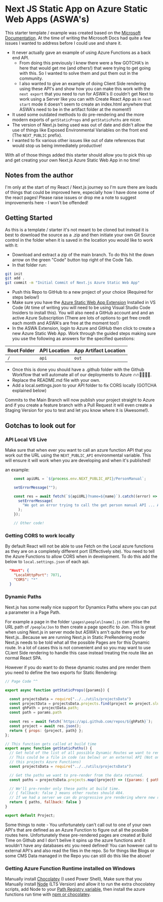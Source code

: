 # Next JS Static App on Azure Static Web Apps (ASWA's)

This starter template / example was created based on the [Microsoft Documentation](https://docs.microsoft.com/en-us/azure/static-web-apps/deploy-nextjs). At the time of writing the Microsoft Docs had quite a few issues I wanted to address before I could use and share it.

- It never actually gave an example of using Azure Functions as a back end API.
  - From doing this previously I knew there were a few GOTCHA's in here that would get me (and others!) that were trying to get going with this. So I wanted to solve them and put them out in the community.
  - I also wanted to give an example of doing Client Side rendering using these API's and show how you can make this work with the `next export` that you need to run for ASWA's (I couldn't get Next to work using a Server like you can with Create React App as in `next start` mode it doesn't seem to create an index.html anywhere that ASWA's need to be in the artifact folder at the moment!)
- It used some outdated methods to do pre-rendering and the more modern exports of `getStaticProps` and `getStaticPaths` are nicer.
- The version of Next.js being used was out of date and didn't allow the use of things like Exposed Environmental Variables on the front end (The `NEXT_PUBLIC` prefix).
- I wanted to fix various other issues like out of date references that would stop us being immediately productive!

With all of those things added this starter should allow you to pick this up and get creating your own Next.js Azure Static Web App in no time!

## Notes from the author

I'm only at the start of my React / Next.js journey so I'm sure there are loads of things that could be improved here, especially how I have done some of the react pages! Please raise issues or drop me a note to suggest improvements here - I won't be offended!

## Getting Started

As this is a template / starter it's not meant to be cloned but instead it is best to download the source as a .zip and then initiate your own Git Source control in the folder when it is saved in the location you would like to work with it:

- Download and extract a zip of the main branch. To do this hit the down arrow on the green "Code" button top right of the Code Tab.
- In that folder run:

```bash
git init
git add .
git commit -m "Initial Commit of Next.js Azure Static Web App"
```

- Push this Repo to GitHub to a new project of your choice (Required for steps below!)
- Make sure you have the [Azure Static Web App Extension](https://marketplace.visualstudio.com/items?itemName=ms-azuretools.vscode-azurestaticwebapps) Installed in VS Code (At time of writing you will need to be using Visual Studio Code Insiders to install this). You will also need a GitHub account and and an active Azure Subscription (There are lots of options to get free credit each month and ASWA's are free at the moment too!)
- In the ASWA Extension, login to Azure and GitHub then click to create a new Azure Static Web App.
Work through the guided steps making sure you use the following as answers for the specified questions:

| Root Folder   | API Location  | App Artifact Location           |
| ---  | --- | --- |
| `/`           | `api`         | `out`                           |

- Once this is done you should have a .github folder with the Github Workflow that will automate all of our deployments to Azure 🔥🔥🏃‍♂️🏃‍♂️.
- Replace the README.md file with your own.
- Add a local.settings.json to your API folder to fix CORS locally (GOTCHA explained below)

Commits to the Main Branch will now publish your project straight to Azure and if you create a feature branch with a Pull Request it will even create a Staging Version for you to test and let you know where it is (Awesome!).

## Gotchas to look out for

### API Local VS Live

Make sure that when ever you want to call an azure function API that you work out the URL using the `NEXT_PUBLIC_API` environmental variable. This will ensure it will work when you are developing and when it's published!

an example:

```js
    const apiURL = `${process.env.NEXT_PUBLIC_API}/PersonManual`;

    setErrorMessage("");

    const res = await fetch(`${apiURL}?name=${name}`).catch((error) => {
      setErrorMessage(
        "We got an error trying to call the get person manual API ... Are the Azure Functions running?"
      );
    });

    // Other code!
```

### Getting CORS to work locally

By default React will not be able to use Fetch on the Local azure functions as they are on a completely different port (Effectively site). You need to tell the Azure Functions to allow CORS when in development. To do this add the below to ``local.settings.json`` of each api.

```json
  "Host": {
    "LocalHttpPort": 7071,
    "CORS": "*"
  }
```

### Dynamic Paths

Next.js has some really nice support for Dynamics Paths where you can put a parameter in a Page Path.

For example a page in the folder `\pages\people\[name].js` can utilise the URL path of `/people/Jon` to then create a page specific to Jon. This is great when using Next.js in server mode but ASWA's arn't quite there yet for Next.js...Because we are running Next.js in Static PreRendering mode Next.js needs to be told what all the possible Pages are for this Dynamic route. In a lot of cases this is not convenient and so you may want to use CLient Side rendering to handle this case instead treating the route like an normal React SPA.

However if you do want to do these dynamic routes and pre render them you need to define the two exports for Static Rendering:

```js
// Page Code ^^

export async function getStaticProps({params}) {

  const projectsData = require("../../utils/projectsData")
  const projectData = projectsData.projects.find(project => project.slug === params.path);
  const ghPath = projectData.path;
  const path = params.path
  
  const res = await fetch(`https://api.github.com/repos/${ghPath}`);
  const project = await res.json();
  return { props: {project, path} };
};

// This function gets called at build time
export async function getStaticPaths() {
  // Get hold of the list of all possible Dynamic Routes we want to render.
  // This could be a file in code (as below) or an external API (Not one of
  // this projects Azure Functions)
  const projectsData = require("../../utils/projectsData")

  // Get the paths we want to pre-render from the data returned.
  const paths = projectsData.projects.map((project) => ({params: { path: project.slug}}))

  // We'll pre-render only these paths at build time.
  // { fallback: false } means other routes should 404.
  // If we had a server we can do progressive pre rendering where new routes are rendered and stored!.. But we can't!
  return { paths, fallback: false }
}

export default Project;

```

Some things to note - You unfortunately can't call out to one of your own API's that are defined as an Azure Function to figure out all the possible routes here. Unfortunately these pre-rendered pages are created at Build Time on Github and I don't belive it spins up the azure functions and it wouldn't have any databases etc you need defined! You can however call to external API's and also read the files in the repo. So for things like Blogs or some CMS Data managed in the Repo you can still do this like the above!

### Getting Azure Function Runtime installed on Windows

Manually install [Chocolatey](https://chocolatey.org/docs/installation) (I used Power Shell), Make sure that you Manually install [Node](https://phoenixnap.com/kb/install-node-js-npm-on-windows) (LTS Version) and allow it to run the extra chocolatey scripts, add Node to your [Path Registry variable](https://stackoverflow.com/questions/30318628/the-term-node-is-not-recognized-in-powershell), then install the azure functions run time with [npm or chocolatey](https://www.npmjs.com/package/azure-functions-core-tools).
